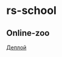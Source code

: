 # rs-school
## Online-zoo

[Деплой](https://karinaguseva.github.io/rs-school/online-zoo/pages/main/)
